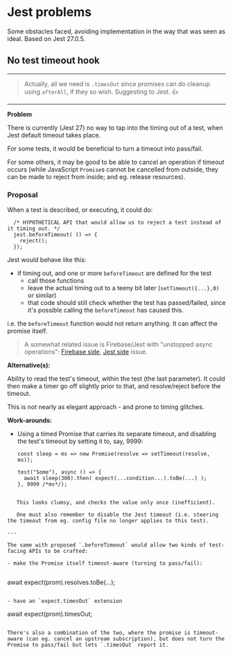 # Jest problems

Some obstacles faced, avoiding implementation in the way that was seen as ideal. Based on Jest 27.0.5.


## No test timeout hook

---

>Actually, all we need is `.timesOut` since promises can do cleanup using `afterAll`, if they so wish. Suggesting to Jest. 👍
---

**Problem**

There is currently (Jest 27) no way to tap into the timing out of a test, when Jest default timeout takes place.

For some tests, it would be beneficial to turn a timeout into pass/fail.

For some others, it may be good to be able to cancel an operation if timeout occurs (while JavaScript `Promise`s cannot be cancelled from outside, they can be made to reject from inside; and eg. release resources).


### Proposal

When a test is described, or executing, it could do:

```
  /* HYPOTHETICAL API that would allow us to reject a test instead of it timing out. */
  jest.beforeTimeout( () => {
    reject();
  });
```

Jest would behave like this:

- if timing out, and one or more `beforeTimeout` are defined for the test
  - call those functions
  - leave the actual timing out to a teeny bit later (`setTimeout({...},0)` or similar)
  - that code should still check whether the test has passed/failed, since it's possible calling the `beforeTimeout` has caused this.

i.e. the `beforeTimeout` function would not return anything. It can affect the promise itself.

>A somewhat related issue is Firebase/Jest with "unstopped async operations": [Firebase side](https://github.com/firebase/firebase-js-sdk/issues/4884), [Jest side](https://github.com/facebook/jest/issues/11464#issuecomment-850055381) issue.

**Alternative(s):**

Ability to read the test's timeout, within the test (the last parameter). It could then make a timer go off slightly prior to that, and resolve/reject before the timeout. 

This is not nearly as elegant approach - and prone to timing glitches.

**Work-arounds:**

- Using a timed Promise that carries its separate timeout, and disabling the test's timeout by setting it to, say, 9999:

   ```
   const sleep = ms => new Promise(resolve => setTimeout(resolve, ms));
   
   test("Some"), async () => {
     await sleep(300).then( expect(...condition...).toBe(...) );
   }, 9999 /*ms*/);
```

   This looks clumsy, and checks the value only once (inefficient). 
   
   One must also remember to disable the Jest timeout (i.e. steering the timeout from eg. config file no longer applies to this test).

---

The same with proposed `.beforeTimeout` would allow two kinds of test-facing APIs to be crafted:

- make the Promise itself timeout-aware (turning to pass/fail):
 
   ```
   await expect(prom).resolves.toBe(...);
   ```

- have an `expect.timesOut` extension

   ```
   await expect(prom).timesOut;
   ```

There's also a combination of the two, where the promise is timeout-aware (can eg. cancel an upstream subscription), but does not turn the Promise to pass/fail but lets `.timesOut` report it.

